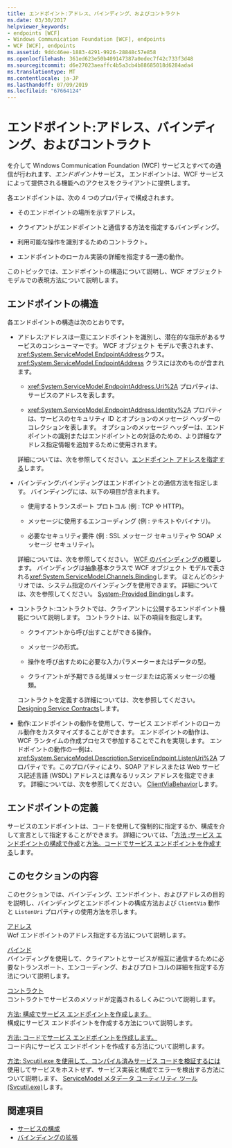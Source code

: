 ```yaml
---
title: エンドポイント:アドレス、バインディング、およびコントラクト
ms.date: 03/30/2017
helpviewer_keywords:
- endpoints [WCF]
- Windows Communication Foundation [WCF], endpoints
- WCF [WCF], endpoints
ms.assetid: 9ddc46ee-1883-4291-9926-28848c57e858
ms.openlocfilehash: 361ed623e50b409147387a0edec7f42c733f3d48
ms.sourcegitcommit: d6e27023aeaffc4b5a3cb4b88685018d6284ada4
ms.translationtype: MT
ms.contentlocale: ja-JP
ms.lasthandoff: 07/09/2019
ms.locfileid: "67664124"
---
```

# <a name="endpoints-addresses-bindings-and-contracts"></a>エンドポイント:アドレス、バインディング、およびコントラクト

を介して Windows Communication Foundation (WCF) サービスとすべての通信が行われます、*エンドポイント*サービス。 エンドポイントは、WCF サービスによって提供される機能へのアクセスをクライアントに提供します。

各エンドポイントは、次の 4 つのプロパティで構成されます。

- そのエンドポイントの場所を示すアドレス。

- クライアントがエンドポイントと通信する方法を指定するバインディング。

- 利用可能な操作を識別するためのコントラクト。

- エンドポイントのローカル実装の詳細を指定する一連の動作。

このトピックでは、エンドポイントの構造について説明し、WCF オブジェクト モデルでの表現方法について説明します。

## <a name="the-structure-of-an-endpoint"></a>エンドポイントの構造

各エンドポイントの構造は次のとおりです。

- アドレス:アドレスは一意にエンドポイントを識別し、潜在的な指示があるサービスのコンシューマーです。 WCF オブジェクト モデルで表されます、<xref:System.ServiceModel.EndpointAddress>クラス。 <xref:System.ServiceModel.EndpointAddress> クラスには次のものが含まれます。

  - <xref:System.ServiceModel.EndpointAddress.Uri%2A> プロパティは、サービスのアドレスを表します。

  - <xref:System.ServiceModel.EndpointAddress.Identity%2A> プロパティは、サービスのセキュリティ ID とオプションのメッセージ ヘッダーのコレクションを表します。 オプションのメッセージ ヘッダーは、エンドポイントの識別またはエンドポイントとの対話のための、より詳細なアドレス指定情報を追加するために使用されます。

  詳細については、次を参照してください。[エンドポイント アドレスを指定する](../../../../docs/framework/wcf/specifying-an-endpoint-address.md)します。

- バインディング:バインディングはエンドポイントとの通信方法を指定します。 バインディングには、以下の項目が含まれます。

  - 使用するトランスポート プロトコル (例 : TCP や HTTP)。

  - メッセージに使用するエンコーディング (例 : テキストやバイナリ)。

  - 必要なセキュリティ要件 (例 : SSL メッセージ セキュリティや SOAP メッセージ セキュリティ)。

  詳細については、次を参照してください。 [WCF のバインディングの概要](../../../../docs/framework/wcf/bindings-overview.md)します。 バインディングは抽象基本クラスで WCF オブジェクト モデルで表される<xref:System.ServiceModel.Channels.Binding>します。 ほとんどのシナリオでは、システム指定のバインディングを使用できます。 詳細については、次を参照してください。 [System-Provided Bindings](../../../../docs/framework/wcf/system-provided-bindings.md)します。

- コントラクト:コントラクトでは、クライアントに公開するエンドポイント機能について説明します。 コントラクトは、以下の項目を指定します。

  - クライアントから呼び出すことができる操作。

  - メッセージの形式。

  - 操作を呼び出すために必要な入力パラメーターまたはデータの型。

  - クライアントが予期できる処理メッセージまたは応答メッセージの種類。

  コントラクトを定義する詳細については、次を参照してください。 [Designing Service Contracts](../../../../docs/framework/wcf/designing-service-contracts.md)します。

- 動作:エンドポイントの動作を使用して、サービス エンドポイントのローカル動作をカスタマイズすることができます。 エンドポイントの動作は、WCF ランタイムの作成プロセスで参加することでこれを実現します。 エンドポイントの動作の一例は、<xref:System.ServiceModel.Description.ServiceEndpoint.ListenUri%2A> プロパティです。このプロパティにより、SOAP アドレスまたは Web サービス記述言語 (WSDL) アドレスとは異なるリッスン アドレスを指定できます。 詳細については、次を参照してください。 [ClientViaBehavior](../../../../docs/framework/wcf/diagnostics/wmi/clientviabehavior.md)します。

## <a name="defining-endpoints"></a>エンドポイントの定義

サービスのエンドポイントは、コードを使用して強制的に指定するか、構成を介して宣言として指定することができます。 詳細については、「[方法 :サービス エンドポイントの構成で作成](../../../../docs/framework/wcf/feature-details/how-to-create-a-service-endpoint-in-configuration.md)と[方法。コードでサービス エンドポイントを作成する](../../../../docs/framework/wcf/feature-details/how-to-create-a-service-endpoint-in-code.md)します。

## <a name="in-this-section"></a>このセクションの内容

このセクションでは、バインディング、エンドポイント、およびアドレスの目的を説明し、バインディングとエンドポイントの構成方法および `ClientVia` 動作と `ListenUri` プロパティの使用方法を示します。

[アドレス](../../../../docs/framework/wcf/feature-details/endpoint-addresses.md)\
Wcf エンドポイントのアドレス指定する方法について説明します。

[バインド](../../../../docs/framework/wcf/feature-details/bindings.md)\
バインディングを使用して、クライアントとサービスが相互に通信するために必要なトランスポート、エンコーディング、およびプロトコルの詳細を指定する方法について説明します。

[コントラクト](../../../../docs/framework/wcf/feature-details/contracts.md)\
コントラクトでサービスのメソッドが定義されるしくみについて説明します。

[方法: 構成でサービス エンドポイントを作成します。](../../../../docs/framework/wcf/feature-details/how-to-create-a-service-endpoint-in-configuration.md)\
構成にサービス エンドポイントを作成する方法について説明します。

[方法: コードでサービス エンドポイントを作成します。](../../../../docs/framework/wcf/feature-details/how-to-create-a-service-endpoint-in-code.md)\
コード内にサービス エンドポイントを作成する方法について説明します。

[方法: Svcutil.exe を使用して、コンパイル済みサービス コードを検証するには](../../../../docs/framework/wcf/feature-details/how-to-use-svcutil-exe-to-validate-compiled-service-code.md)\
使用してサービスをホストせず、サービス実装と構成でエラーを検出する方法について説明します、 [ServiceModel メタデータ ユーティリティ ツール (Svcutil.exe)](../../../../docs/framework/wcf/servicemodel-metadata-utility-tool-svcutil-exe.md)します。

## <a name="see-also"></a>関連項目

- [サービスの構成](../../../../docs/framework/wcf/configuring-services.md)
- [バインディングの拡張](../../../../docs/framework/wcf/extending/extending-bindings.md)
